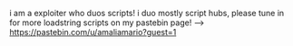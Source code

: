 i am a exploiter who duos scripts!
i duo mostly script hubs,
please tune in for more loadstring scripts on my pastebin page! --> https://pastebin.com/u/amaliamario?guest=1
